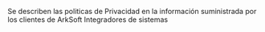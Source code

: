 Se describen las politicas de Privacidad en la información suministrada por los clientes de ArkSoft Integradores de sistemas
